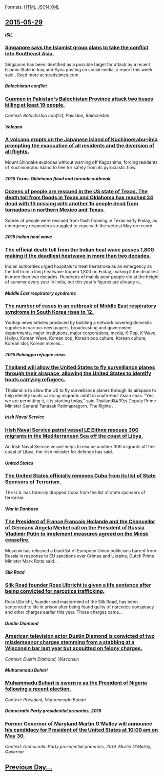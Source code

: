 
Formats: [HTML](2015/05/29/index.html)  [JSON](2015/05/29/index.json)  [XML](2015/05/29/index.xml)  

## [2015-05-29](/news/2015/05/29/index.md)

##### ISIL
### [Singapore says the Islamist group plans to take the conflict into Southeast Asia. ](/news/2015/05/29/singapore-says-the-islamist-group-plans-to-take-the-conflict-into-southeast-asia.md)
Singapore has been identified as a possible target for attack by a recent Islamic State in Iraq and Syria posting on social media, a report this week said.. Read more at straitstimes.com.

##### Balochistan conflict
### [Gunmen in Pakistan's Balochistan Province attack two buses killing at least 19 people. ](/news/2015/05/29/gunmen-in-pakistan-s-balochistan-province-attack-two-buses-killing-at-least-19-people.md)
_Context: Balochistan conflict, Pakistan, Balochistan_

##### Volcano
### [A volcano erupts on the Japanese island of Kuchinoerabu-jima prompting the evacuation of all residents and the diversion of all flights. ](/news/2015/05/29/a-volcano-erupts-on-the-japanese-island-of-kuchinoerabu-jima-prompting-the-evacuation-of-all-residents-and-the-diversion-of-all-flights.md)
Mount Shindake explodes without warning off Kagoshima, forcing residents of Kuchinoerabu Island to flee for safety from its pyroclastic flow.

##### 2015 Texas-Oklahoma flood and tornado outbreak
### [Dozens of people are rescued in the US state of Texas. The death toll from floods in Texas and Oklahoma has reached 24 dead with 13 missing with another 15 people dead from tornadoes in northern Mexico and Texas. ](/news/2015/05/29/dozens-of-people-are-rescued-in-the-us-state-of-texas-the-death-toll-from-floods-in-texas-and-oklahoma-has-reached-24-dead-with-13-missing.md)
Scores of people were rescued from flash flooding in Texas early Friday, as emergency responders struggled to cope with the wettest May on record.

##### 2015 Indian heat wave
### [The official death toll from the Indian heat wave passes 1,800 making it the deadliest heatwave in more than two decades. ](/news/2015/05/29/the-official-death-toll-from-the-indian-heat-wave-passes-1-800-making-it-the-deadliest-heatwave-in-more-than-two-decades.md)
Indian authorities urged hospitals to treat heatstroke as an emergency as the toll from a long heatwave topped 1,800 on Friday, making it the deadliest in more than two decades. Hundreds of mainly poor people die at the height of summer every year in India, but this year&#x27;s figures are already n...

##### Middle East respiratory syndrome
### [The number of cases in an outbreak of Middle East respiratory syndrome in South Korea rises to 12. ](/news/2015/05/29/the-number-of-cases-in-an-outbreak-of-middle-east-respiratory-syndrome-in-south-korea-rises-to-12.md)
Yonhap news articles produced by building a network covering domestic supplies in various newspapers, broadcasting and government departments, major institutions, major corporations, media, K-Pop, K-Wave, Hallyu, Korean Wave, Korean pop, Korean pop culture, Korean culture, Korean idol, Korean movies...

##### 2015 Rohingya refugee crisis
### [Thailand will allow the United States to fly surveillance planes through their airspace, allowing the United States to identify boats carrying refugees. ](/news/2015/05/29/thailand-will-allow-the-united-states-to-fly-surveillance-planes-through-their-airspace-allowing-the-united-states-to-identify-boats-carryi.md)
Thailand is to allow the US to fly surveillance planes through its airspace to help identify boats carrying migrants adrift in south-east Asian seas. &quot;Yes, we are permitting it, it is starting today,&quot; said Thailand&amp;#39;s Deputy Prime Minister General Tanasak Patimapragorn. The flights ...

##### Irish Naval Service
### [Irish Naval Service patrol vessel LE Eithne rescues 300 migrants in the Mediterranean Sea off the coast of Libya. ](/news/2015/05/29/irish-naval-service-patrol-vessel-la-eithne-rescues-300-migrants-in-the-mediterranean-sea-off-the-coast-of-libya.md)
An Irish Naval Service vessel helps to rescue another 300 migrants off the coast of Libya, the Irish minister for defence has said.

##### United States
### [The United States officially removes Cuba from its list of State Sponsors of Terrorism. ](/news/2015/05/29/the-united-states-officially-removes-cuba-from-its-list-of-state-sponsors-of-terrorism.md)
The U.S. has formally dropped Cuba from the list of state sponsors of terrorism.

##### War in Donbass
### [The President of France Francois Hollande and the Chancellor of Germany Angela Merkel call on the President of Russia Vladimir Putin to implement measures agreed on the Minsk ceasefire. ](/news/2015/05/29/the-president-of-france-franassois-hollande-and-the-chancellor-of-germany-angela-merkel-call-on-the-president-of-russia-vladimir-putin-to-imp.md)
Moscow&#x20;has&#x20;released&#x20;a&#x20;blacklist&#x20;of&#x20;European&#x20;Union&#x20;politicians&#x20;barred&#x20;from&#x20;Russia&#x20;in&#x20;response&#x20;to&#x20;EU&#x20;sanctions&#x20;over&#x20;Crimea&#x20;and&#x20;Ukraine,&#x20;Dutch&#x20;Prime&#x20;Minister&#x20;Mark&#x20;Rutte&#x20;said...

##### Silk Road
### [Silk Road founder Ross Ulbricht is given a life sentence after being convicted for narcotics trafficking. ](/news/2015/05/29/silk-road-founder-ross-ulbricht-is-given-a-life-sentence-after-being-convicted-for-narcotics-trafficking.md)
Ross Ulbricht, founder and mastermind of the Silk Road, has been sentenced to life in prison after being found guilty of narcotics conspiracy and other charges earlier this year. Those charges came...

##### Dustin Diamond
### [American television actor Dustin Diamond is convicted of two misdemeanor charges stemming from a stabbing at a Wisconsin bar last year but acquitted on felony charges. ](/news/2015/05/29/american-television-actor-dustin-diamond-is-convicted-of-two-misdemeanor-charges-stemming-from-a-stabbing-at-a-wisconsin-bar-last-year-but-a.md)
_Context: Dustin Diamond, Wisconsin_

##### Muhammadu Buhari
### [Muhammadu Buhari is sworn in as the President of Nigeria following a recent election. ](/news/2015/05/29/muhammadu-buhari-is-sworn-in-as-the-president-of-nigeria-following-a-recent-election.md)
_Context: President, Muhammadu Buhari_

##### Democratic Party presidential primaries, 2016
### [Former Governor of Maryland Martin O'Malley will announce his candidacy for President of the United States at 10:00 am on May 30. ](/news/2015/05/29/former-governor-of-maryland-martin-o-malley-will-announce-his-candidacy-for-president-of-the-united-states-at-10-00-am-on-may-30.md)
_Context: Democratic Party presidential primaries, 2016, Martin O'Malley, Governor_

## [Previous Day...](/news/2015/05/28/index.md)

